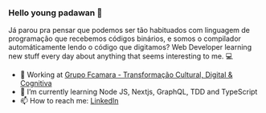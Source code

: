 ### Hello young padawan 👋

Já parou pra pensar que podemos ser tão habituados com linguagem de programação que recebemos códigos binários, e somos o compilador automáticamente lendo o código que digitamos? 
Web Developer learning new stuff every day about anything that seems interesting to me. :computer:

- :briefcase: Working at [Grupo Fcamara - Transformação Cultural, Digital & Cognitiva](https://www.fcamara.com.br/)
- 🌱 I’m currently learning Node JS, Nextjs, GraphQL, TDD and TypeScript  
- 📫 How to reach me: [LinkedIn](http://linkedin.com.br/in/kevynfg)  
<!--
**kevynfg/kevynfg** is a ✨ _special_ ✨ repository because its `README.md` (this file) appears on your GitHub profile.

Here are some ideas to get you started:


- 👯 I’m looking to collaborate on ...
- 🤔 I’m looking for help with ...
- 💬 Ask me about ...
- 📫 How to reach me: ...
- 😄 Pronouns: ...
- ⚡ Fun fact: ...
-->
